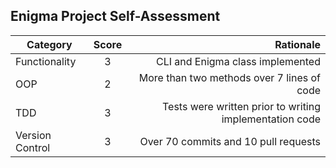 ## Enigma Project Self-Assessment


| Category      | Score    | Rationale        |
| ------------- |:--------:| ----------------:|
| Functionality |     3    |  CLI and Enigma class implemented |
| OOP           |     2    | More than two methods over 7 lines of code |
| TDD           |     3    |  Tests were written prior to writing implementation code |
| Version Control|    3    |  Over 70 commits and 10 pull requests |
